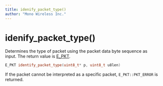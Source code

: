 ```yaml
---
title: idenify_packet_type()
author: "Mono Wireless Inc."
---
```

# idenify\_packet\_type()

Determines the type of packet using the packet data byte sequence as input. The return value is [E\_PKT](e\_pkt.md).

```cpp
E_PKT identify_packet_type(uint8_t* p, uint8_t u8len)
```



If the packet cannot be interpreted as a specific packet, `E_PKT::PKT_ERROR` is returned.

